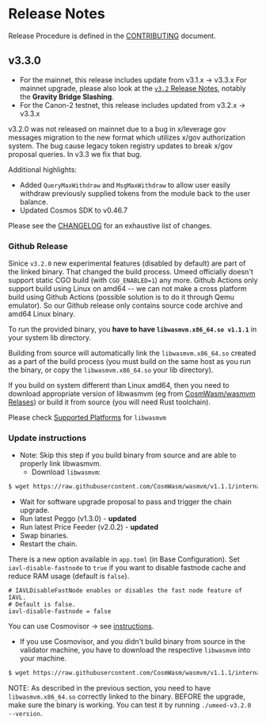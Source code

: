 <!-- markdownlint-disable MD013 -->
<!-- markdownlint-disable MD024 -->
<!-- markdownlint-disable MD040 -->

# Release Notes

Release Procedure is defined in the [CONTRIBUTING](CONTRIBUTING.md#release-procedure) document.

## v3.3.0

- For the mainnet, this release includes update from v3.1.x → v3.3.x
  For mainnet upgrade, please also look at the [`v3.2` Release Notes](https://github.com/umee-network/umee/blob/v3.2.0/RELEASE_NOTES.md), notably the **Gravity Bridge Slashing**.
- For the Canon-2 testnet, this release includes updated from v3.2.x → v3.3.x

v3.2.0 was not released on mainnet due to a bug in x/leverage gov messages migration to the new format which utilizes x/gov authorization system. The bug cause legacy token registry updates to break x/gov proposal queries. In v3.3 we fix that bug.

Additional highlights:

- Added `QueryMaxWithdraw` and `MsgMaxWithdraw` to allow user easily withdraw previously supplied tokens from the module back to the user balance.
- Updated Cosmos SDK to v0.46.7

Please see the [CHANGELOG](https://github.com/umee-network/umee/blob/v3.3.0/CHANGELOG.md) for an exhaustive list of changes.

### Github Release

Sinice `v3.2.0` new experimental features (disabled by default) are part of the linked binary. That changed the build process. Umeed officially doesn't support static CGO build (with `CGO_ENABLED=1`) any more. Github Actions only support build using Linux on amd64 -- we can not make a cross platform build using Github Actions (possible solution is to do it through Qemu emulator). So our Github release only contains source code archive and amd64 Linux binary.

To run the provided binary, you **have to have `libwasmvm.x86_64.so v1.1.1`** in your system lib directory.

Building from source will automatically link the `libwasmvm.x86_64.so` created as a part of the build process (you must build on the same host as you run the binary, or copy the `libwasmvm.x86_64.so` your lib directory).

If you build on system different than Linux amd64, then you need to download appropriate version of libwasmvm (eg from [CosmWasm/wasmvm Relases](https://github.com/CosmWasm/wasmvm/releases)) or build it from source (you will need Rust toolchain).

Please check [Supported Platforms](https://github.com/CosmWasm/wasmvm/tree/v1.1.1/#supported-platforms) for `libwasmvm`

### Update instructions

- Note: Skip this step if you build binary from source and are able to properly link libwasmvm.
  - Download `libwasmvm`:

```bash
$ wget https://raw.githubusercontent.com/CosmWasm/wasmvm/v1.1.1/internal/api/libwasmvm.$(uname -m).so -O /lib/libwasmvm.$(uname -m).so
```

- Wait for software upgrade proposal to pass and trigger the chain upgrade.
- Run latest Peggo (v1.3.0) - **updated**
- Run latest Price Feeder (v2.0.2) - **updated**
- Swap binaries.
- Restart the chain.

There is a new option available in `app.toml` (in Base Configuration). Set `iavl-disable-fastnode` to `true` if you want to disable fastnode cache and reduce RAM usage (default is `false`).

```
# IAVLDisableFastNode enables or disables the fast node feature of IAVL.
# Default is false.
iavl-disable-fastnode = false
```

You can use Cosmovisor → see [instructions](https://github.com/umee-network/umee/#cosmovisor).

- If you use Cosmovisor, and you didn't build binary from source in the validator machine, you have to download the respective `libwasmvm` into your machine.

```bash
$ wget https://raw.githubusercontent.com/CosmWasm/wasmvm/v1.1.1/internal/api/libwasmvm.$(uname -m).so -O /lib/libwasmvm.$(uname -m).so
```

NOTE: As described in the previous section, you need to have `libwasmvm.x86_64.so` correctly linked to the binary. BEFORE the upgrade, make sure the binary is working. You can test it by running `./umeed-v3.2.0 --version`.
